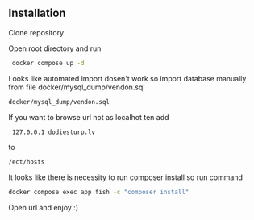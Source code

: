 
## Installation

Clone repository

Open root directory and run

```bash
 docker compose up -d
```
Looks like automated import dosen't work so import database manually from file docker/mysql_dump/vendon.sql
```bash
docker/mysql_dump/vendon.sql
```
If you want to browse url not as localhot ten add
```bash
 127.0.0.1 dodiesturp.lv
 ```
to
```bash
/ect/hosts
```

It looks like there is necessity to run composer install so run command 
```bash
docker compose exec app fish -c "composer install"
```
Open url and enjoy :) 
